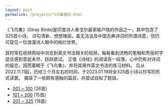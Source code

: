 ```yaml
---
layout: post
permalink: /projects/飞鸟集摘抄.html
---
```


《飞鸟集》(Stray Birds)是印度诗人泰戈尔最家喻户晓的作品之一，其中包含了325首小诗。
词句清新、想想瑰丽，虽无法谈及中国古典诗词的所谓诗意，但仍可窥见一位浪漫诗人眼中的绚烂世界。

其时常在视频网站中浏览到英文书法相关的视频，每每看到流畅的笔触和秀丽的字迹总感到意犹未尽、跃跃欲试。
正值《诗经》的阅读告一段落，心中仍有对诗词的留恋，因而着眼于《飞鸟集》，并将其用作英文书法的练习材料。
后从2022.11.11起，历经三个月左右的时间，于2023.01.19将全325首小诗以抄写的形式读罢。
摘录了一些颇有感触的篇目，并尝试自拟了题目。

- [001 ~ 100](/2022/11/30/stray-birds-excerpts-1.html) (26首)
- [101 ~ 200](/2022/12/21/stray-birds-excerpts-2.html) (15首)
- [201 ~ 325](/2023/01/19/stray-birds-excerpts-3.html) (18首)

